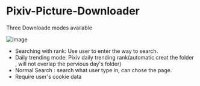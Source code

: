 # Pixiv-Picture-Downloader
Three Downloade modes available


![image](https://user-images.githubusercontent.com/70998992/199743393-9ae1f2b5-f953-4133-9224-55cbfd5f3884.png)

* Searching with rank: Use user to enter the way to search.
* Daily trending mode: Pixiv daily trending rank(automatic creat the folder , will not overlap the pervious day's folder)
* Normal Search : search what user type in, can chose the page. 
* Require user's cookie data
